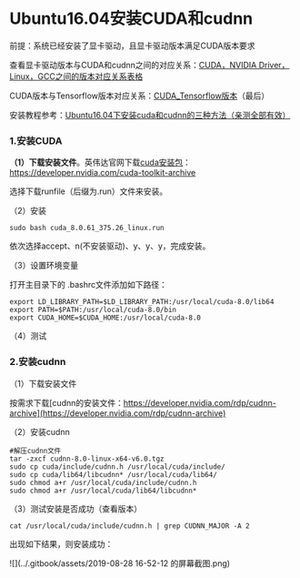 # Ubuntu16.04安装CUDA和cudnn

前提：系统已经安装了显卡驱动，且显卡驱动版本满足CUDA版本要求

查看显卡驱动版本与CUDA和cudnn之间的对应关系：[CUDA，NVIDIA Driver，Linux，GCC之间的版本对应关系表格](https://blog.csdn.net/dudu815110/article/details/87167518)

CUDA版本与Tensorflow版本对应关系：[CUDA_Tensorflow版本](https://www.tensorflow.org/install/source)（最后）

安装教程参考：[Ubuntu16.04下安装cuda和cudnn的三种方法（亲测全部有效）](https://blog.csdn.net/wanzhen4330/article/details/81699769)

### 1.安装CUDA

**（1）下载安装文件**。英伟达官网下载[cuda安装包](https://developer.nvidia.com/cuda-toolkit-archive)：https://developer.nvidia.com/cuda-toolkit-archive 

选择下载runfile（后缀为.run）文件来安装。

（2）安装

```shell
sudo bash cuda_8.0.61_375.26_linux.run
```

依次选择accept、n(不安装驱动)、y、y、y，完成安装。

（3）设置环境变量

打开主目录下的 .bashrc文件添加如下路径：

```shell
export LD_LIBRARY_PATH=$LD_LIBRARY_PATH:/usr/local/cuda-8.0/lib64
export PATH=$PATH:/usr/local/cuda-8.0/bin
export CUDA_HOME=$CUDA_HOME:/usr/local/cuda-8.0
```

（4）测试



### 2.安装cudnn

（1）下载安装文件

按需求下载[cudnn的安装文件：https://developer.nvidia.com/rdp/cudnn-archive](https://developer.nvidia.com/rdp/cudnn-archive)

（2）安装cudnn

```shell
#解压cudnn文件
tar -zxcf cudnn-8.0-linux-x64-v6.0.tgz
sudo cp cuda/include/cudnn.h /usr/local/cuda/include/
sudo cp cuda/lib64/libcudnn* /usr/local/cuda/lib64/
sudo chmod a+r /usr/local/cuda/include/cudnn.h
sudo chmod a+r /usr/local/cuda/lib64/libcudnn*
```

（3）测试安装是否成功（查看版本）

```shell
cat /usr/local/cuda/include/cudnn.h | grep CUDNN_MAJOR -A 2
```

出现如下结果，则安装成功：

![](../.gitbook/assets/2019-08-28 16-52-12 的屏幕截图.png)

​	